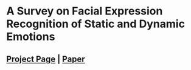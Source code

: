 # A Survey on Facial Expression Recognition of Static and Dynamic Emotions

## [Project Page](https://ferasurvey.github.io) | [Paper](./SurveyFER.pdf)
